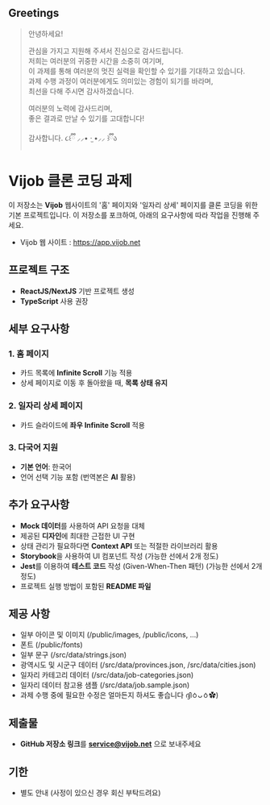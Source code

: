 ## Greetings

> 안녕하세요!
>
> 관심을 가지고 지원해 주셔서 진심으로 감사드립니다.  
> 저희는 여러분의 귀중한 시간을 소중히 여기며,  
> 이 과제를 통해 여러분의 멋진 실력을 확인할 수 있기를 기대하고 있습니다.  
> 과제 수행 과정이 여러분에게도 의미있는 경험이 되기를 바라며,  
> 최선을 다해 주시면 감사하겠습니다.
>
> 여러분의 노력에 감사드리며,  
> 좋은 결과로 만날 수 있기를 고대합니다!
>
> 감사합니다. ૮꒰ྀི ⸝⸝• ·̫ •⸝⸝ ꒱ྀིა  

# Vijob 클론 코딩 과제

이 저장소는 **Vijob** 웹사이트의 '홈' 페이지와 '일자리 상세' 페이지를 클론 코딩을 위한 기본 프로젝트입니다.
이 저장소를 포크하여, 아래의 요구사항에 따라 작업을 진행해 주세요.
* Vijob 웹 사이트 : https://app.vijob.net

## 프로젝트 구조

- **ReactJS/NextJS** 기반 프로젝트 생성
- **TypeScript** 사용 권장

## 세부 요구사항

### 1. 홈 페이지

- 카드 목록에 **Infinite Scroll** 기능 적용
- 상세 페이지로 이동 후 돌아왔을 때, **목록 상태 유지**

### 2. 일자리 상세 페이지

- 카드 슬라이드에 **좌우 Infinite Scroll** 적용

### 3. 다국어 지원

- **기본 언어**: 한국어
- 언어 선택 기능 포함 (번역본은 **AI** 활용)

## 추가 요구사항

- **Mock 데이터**를 사용하여 API 요청을 대체
- 제공된 **디자인**에 최대한 근접한 UI 구현
- 상태 관리가 필요하다면 **Context API** 또는 적절한 라이브러리 활용
- **Storybook**을 사용하여 UI 컴포넌트 작성 (가능한 선에서 2개 정도)
- **Jest**를 이용하여 **테스트 코드** 작성 (Given-When-Then 패턴) (가능한 선에서 2개 정도)
- 프로젝트 실행 방법이 포함된 **README 파일**

## 제공 사항

- 일부 아이콘 및 이미지 (/public/images, /public/icons, ...)
- 폰트 (/public/fonts)
- 일부 문구 (/src/data/strings.json)
- 광역시도 및 시군구 데이터 (/src/data/provinces.json, /src/data/cities.json)
- 일자리 카테고리 데이터 (/src/data/job-categories.json)
- 일자리 데이터 참고용 샘플 (/src/data/job.sample.json)
- 과제 수행 중에 필요한 수정은 얼마든지 하셔도 좋습니다 ദ്ദിㆁᴗㆁ✿)

## 제출물

- **GitHub 저장소 링크**를 **service@vijob.net** 으로 보내주세요

## 기한

- 별도 안내 (사정이 있으신 경우 회신 부탁드려요)
